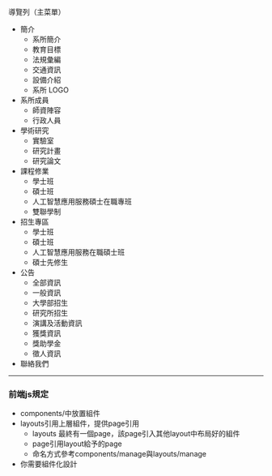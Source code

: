 導覽列（主菜單）

- 簡介
    - 系所簡介
    - 教育目標
    - 法規彙編
    - 交通資訊
    - 設備介紹
    - 系所 LOGO
- 系所成員
    - 師資陣容
    - 行政人員
- 學術研究
    - 實驗室
    - 研究計畫
    - 研究論文
- 課程修業
    - 學士班
    - 碩士班
    - 人工智慧應用服務碩士在職專班
    - 雙聯學制
- 招生專區
    - 學士班
    - 碩士班
    - 人工智慧應用服務在職碩士班
    - 碩士先修生
- 公告
    - 全部資訊
    - 一般資訊
    - 大學部招生
    - 研究所招生
    - 演講及活動資訊
    - 獲獎資訊
    - 獎助學金
    - 徵人資訊
- 聯絡我們

---

### 前端js規定

- components/中放置組件
- layouts引用上層組件，提供page引用
    - layouts 最終有一個page，該page引入其他layout中布局好的組件
    - page引用layout給予的page
    - 命名方式參考components/manage與layouts/manage
- 你需要組件化設計
